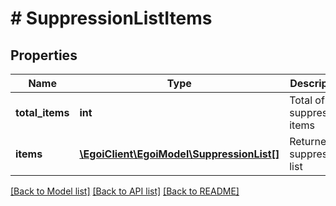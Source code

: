 # # SuppressionListItems

## Properties

Name | Type | Description | Notes
------------ | ------------- | ------------- | -------------
**total_items** | **int** | Total of suppressed items | [optional] 
**items** | [**\EgoiClient\EgoiModel\SuppressionList[]**](SuppressionList.md) | Returned suppression list | [optional] 

[[Back to Model list]](../../README.md#documentation-for-models) [[Back to API list]](../../README.md#documentation-for-api-endpoints) [[Back to README]](../../README.md)


